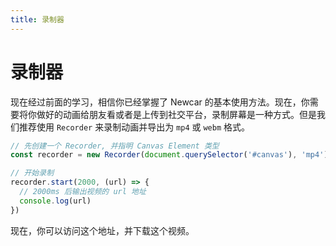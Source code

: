 ```yaml
---
title: 录制器
---
```


# 录制器

现在经过前面的学习，相信你已经掌握了 Newcar 的基本使用方法。现在，你需要将你做好的动画给朋友看或者是上传到社交平台，录制屏幕是一种方式。但是我们推荐使用 `Recorder` 来录制动画并导出为 `mp4` 或 `webm` 格式。

```javascript
// 先创建一个 Recorder, 并指明 Canvas Element 类型
const recorder = new Recorder(document.querySelector('#canvas'), 'mp4')

// 开始录制
recorder.start(2000, (url) => {
  // 2000ms 后输出视频的 url 地址
  console.log(url)
})
```

现在，你可以访问这个地址，并下载这个视频。
